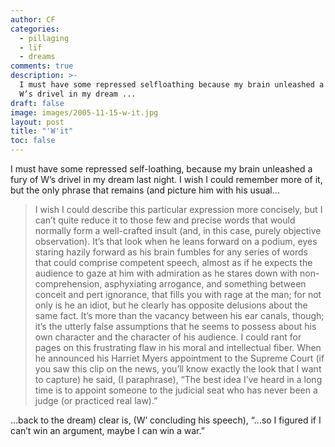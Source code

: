 ```yaml
---
author: CF
categories:
  - pillaging
  - lïf
  - dreams
comments: true
description: >-
  I must have some repressed selfloathing because my brain unleashed a fury of
  W’s drivel in my dream ...
draft: false
image: images/2005-11-15-w-it.jpg
layout: post
title: "'W'it"
toc: false
---
```

    
I must have some repressed self-loathing, because my brain unleashed a fury of W’s drivel in my dream last night. I wish I could remember more of it, but the only phrase that remains (and picture him with his usual…    
    
> I wish I could describe this particular expression more concisely, but I can’t quite reduce it to those few and precise words that would normally form a well-crafted insult (and, in this case, purely objective observation). It’s that look when he leans forward on a podium, eyes staring hazily forward as his brain fumbles for any series of words that could comprise competent speech, almost as if he expects the audience to gaze at him with admiration as he stares down with non-comprehension, asphyxiating arrogance, and something between conceit and pert ignorance, that fills you with rage at the man; for not only is he an idiot, but he clearly has opposite delusions about the same fact. It’s more than the vacancy between his ear canals, though; it’s the utterly false assumptions that he seems to possess about his own character and the character of his audience. I could rant for pages on this frustrating flaw in his moral and intellectual fiber. When he announced his Harriet Myers appointment to the Supreme Court (if you saw this clip on the news, you’ll know exactly the look that I want to capture) he said, (I paraphrase), “The best idea I’ve heard in a long time is to appoint someone to the judicial seat who has never been a judge (or practiced real law).”    
    
…back to the dream) clear is, (W’ concluding his speech), “…so I figured if I can’t win an argument, maybe I can win a war.”    
